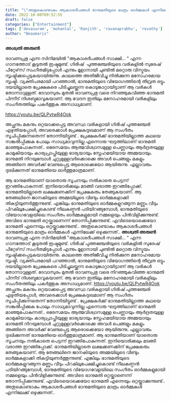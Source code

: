 ```yaml
---
title: "\"അതുകൊണ്ടാകും ആകാശദീപങ്ങൾ ഭാനുമതിയുടെ മാത്രം ഓർമ്മകൾ എന്നിലേക്ക് ഒഴുക്കുന്നത്\""
date: 2022-10-08T09:52:55
draft: false
categories: ["Entertainment"]
tags: ['devasuram', 'mohanlal', 'Ranjith', 'ravanaprabhu', 'revathy']
author: "Beaumaris"
---
```


<strong>അശ്വതി അരുൺ</strong>

രാവണപ്രഭു എന്ന സിനിമയിൽ "ആകാശദീപങ്ങൾ സാക്ഷി... " എന്ന ഗാനത്തോട് കൂടുതൽ ഇഷ്ടമുണ്ട്. ഗിരീഷ്  പുത്തഞ്ചേരിയുടെ വരികളിൽ സുരേഷ് പീറ്റേഴ്‌സ് സംഗീതമിട്ടപ്പോൾ എന്നും മൂളാനായി ചുണ്ടിൽ മറ്റൊരു വിസ്മയം സൃഷ്ടിക്കപ്പെടുകയായിരുന്നു. കാലത്തെ അതിജീവിച്ചു നിൽക്കുന്ന മനോഹരമായ സൃഷ്ടി. വ്യക്തിപരമായി പറഞ്ഞാൽ, ഭാനുമതിയുടെ വിയോഗത്തിന്റെ തീവ്രത ഒട്ടും ദയയില്ലാതെ പ്രേക്ഷകരെ പിടിച്ചുലയ്ക്കുന്ന കൊടുങ്കാറ്റായിട്ടാണ് ആ വരികൾ തോന്നാറുള്ളത്. ദേവാസുരം മുതൽ രാവണപ്രഭു വരെ നിറഞ്ഞുകവിഞ്ഞ ഭാനുമതി പിന്നീട് നിശബ്ദമാവുകയാണ്. ആ വേദന ഇതിലും മനോഹരമായി വരികളിലും സംഗീതത്തിലും പകർത്തുക അസാധ്യമാണ്.

https://youtu.be/QLPvtwR4Ook

അച്ഛനും മകനും ഒറ്റയാക്കപ്പെട്ട അവസ്ഥ വരികളായി ഗിരീഷ് പുത്തഞ്ചേരി എഴുതിയപ്പോൾ, അവരെക്കാൾ പ്രേക്ഷകദുഃഖമാണ് ആ സംഗീതം സൂചിപ്പിക്കുന്നതെന്ന് തോന്നിയിട്ടുണ്ട് . പ്രേക്ഷകർക്ക് ഭാനുമതിയില്ലാത്ത കഥയെ സങ്കൽപ്പിക്കുക പോലും സാധ്യമാവുന്നില്ല എന്നൊരു ഘട്ടത്തിലാണ് ഭാനുമതി മാഞ്ഞുപോകുന്നത്.. ഒരേസമയം ആത്മവിശ്വാസമുള്ള പെണ്ണായും ആർദ്രതയുള്ള കാമുകിയായും കാര്യപ്രാപ്തിയുള്ള ഭാര്യയായും സ്നേഹമയിയായ അമ്മയായും ഭാനുമതി നിറയുമ്പോൾ ചുറ്റുമുള്ളവർക്കൊക്കെ അവൾ പെങ്ങളും മകളും അങ്ങിനെ അവർക്ക് വേണ്ടപ്പെട്ട ആരൊക്കെയോ ആയിരുന്നു. എല്ലാവരും ദുഃഖിക്കുന്നത് ഭാനുമതിയെ ഓർത്തുമാത്രമാണ്.

ആ ഭാനുമതിയാണ് യാതൊരു സൂചനയും നൽകാതെ പെട്ടന്ന് ഇറങ്ങിപോകുന്നത്. ഇനിയൊരിക്കലും മടങ്ങി വരാത്ത ഇറങ്ങിപ്പോക്ക്. ഭാനുമതിയില്ലാതെ ലക്ഷക്കണക്കിന് പ്രേക്ഷകരും തേങ്ങുകയാണ്. ആ തേങ്ങലിനെ ജാനകിയുടെ അമ്മയിലൂടെ വീണ്ടും ഓർമ്മകളാക്കി തികട്ടിയുണർത്തുന്നുണ്ട്. എങ്കിലും ഭാനുമതിയുടെ ഓർമ്മകളുറങ്ങുന്ന മണ്ണും വീടും പിറകിലുപേക്ഷിച്ചുകൊണ്ട് നീലകണ്ഠൻ പടിയിറങ്ങുമ്പോൾ, ഭാനുമതിയുടെ വിയോഗവേളയിലെ സംഗീതം ഓർമ്മകളുമായി നമ്മളെയും പിൻവിളിക്കുന്നുണ്ട്. അവിടെ ഭാനുമതി ഒറ്റയ്ക്കാണെന്ന് തോന്നിപ്പിക്കുന്നുണ്ട്. എവിടെയൊക്കെയോ ഭാനുമതി എന്നെയും ഒറ്റയ്ക്കാക്കുന്നുണ്ട്.. അതുകൊണ്ടാകും ആകാശദീപങ്ങൾ ഭാനുമതിയുടെ മാത്രം ഓർമ്മകൾ എന്നിലേക്ക് ഒഴുക്കുന്നത്..
**അശ്വതി അരുൺ** രാവണപ്രഭു എന്ന സിനിമയിൽ "ആകാശദീപങ്ങൾ സാക്ഷി... " എന്ന ഗാനത്തോട് കൂടുതൽ ഇഷ്ടമുണ്ട്. ഗിരീഷ് പുത്തഞ്ചേരിയുടെ വരികളിൽ സുരേഷ് പീറ്റേഴ്‌സ് സംഗീതമിട്ടപ്പോൾ എന്നും മൂളാനായി ചുണ്ടിൽ മറ്റൊരു വിസ്മയം സൃഷ്ടിക്കപ്പെടുകയായിരുന്നു. കാലത്തെ അതിജീവിച്ചു നിൽക്കുന്ന മനോഹരമായ സൃഷ്ടി. വ്യക്തിപരമായി പറഞ്ഞാൽ, ഭാനുമതിയുടെ വിയോഗത്തിന്റെ തീവ്രത ഒട്ടും ദയയില്ലാതെ പ്രേക്ഷകരെ പിടിച്ചുലയ്ക്കുന്ന കൊടുങ്കാറ്റായിട്ടാണ് ആ വരികൾ തോന്നാറുള്ളത്. ദേവാസുരം മുതൽ രാവണപ്രഭു വരെ നിറഞ്ഞുകവിഞ്ഞ ഭാനുമതി പിന്നീട് നിശബ്ദമാവുകയാണ്. ആ വേദന ഇതിലും മനോഹരമായി വരികളിലും സംഗീതത്തിലും പകർത്തുക അസാധ്യമാണ്. https://youtu.be/QLPvtwR4Ook അച്ഛനും മകനും ഒറ്റയാക്കപ്പെട്ട അവസ്ഥ വരികളായി ഗിരീഷ് പുത്തഞ്ചേരി എഴുതിയപ്പോൾ, അവരെക്കാൾ പ്രേക്ഷകദുഃഖമാണ് ആ സംഗീതം സൂചിപ്പിക്കുന്നതെന്ന് തോന്നിയിട്ടുണ്ട് . പ്രേക്ഷകർക്ക് ഭാനുമതിയില്ലാത്ത കഥയെ സങ്കൽപ്പിക്കുക പോലും സാധ്യമാവുന്നില്ല എന്നൊരു ഘട്ടത്തിലാണ് ഭാനുമതി മാഞ്ഞുപോകുന്നത്.. ഒരേസമയം ആത്മവിശ്വാസമുള്ള പെണ്ണായും ആർദ്രതയുള്ള കാമുകിയായും കാര്യപ്രാപ്തിയുള്ള ഭാര്യയായും സ്നേഹമയിയായ അമ്മയായും ഭാനുമതി നിറയുമ്പോൾ ചുറ്റുമുള്ളവർക്കൊക്കെ അവൾ പെങ്ങളും മകളും അങ്ങിനെ അവർക്ക് വേണ്ടപ്പെട്ട ആരൊക്കെയോ ആയിരുന്നു. എല്ലാവരും ദുഃഖിക്കുന്നത് ഭാനുമതിയെ ഓർത്തുമാത്രമാണ്. ആ ഭാനുമതിയാണ് യാതൊരു സൂചനയും നൽകാതെ പെട്ടന്ന് ഇറങ്ങിപോകുന്നത്. ഇനിയൊരിക്കലും മടങ്ങി വരാത്ത ഇറങ്ങിപ്പോക്ക്. ഭാനുമതിയില്ലാതെ ലക്ഷക്കണക്കിന് പ്രേക്ഷകരും തേങ്ങുകയാണ്. ആ തേങ്ങലിനെ ജാനകിയുടെ അമ്മയിലൂടെ വീണ്ടും ഓർമ്മകളാക്കി തികട്ടിയുണർത്തുന്നുണ്ട്. എങ്കിലും ഭാനുമതിയുടെ ഓർമ്മകളുറങ്ങുന്ന മണ്ണും വീടും പിറകിലുപേക്ഷിച്ചുകൊണ്ട് നീലകണ്ഠൻ പടിയിറങ്ങുമ്പോൾ, ഭാനുമതിയുടെ വിയോഗവേളയിലെ സംഗീതം ഓർമ്മകളുമായി നമ്മളെയും പിൻവിളിക്കുന്നുണ്ട്. അവിടെ ഭാനുമതി ഒറ്റയ്ക്കാണെന്ന് തോന്നിപ്പിക്കുന്നുണ്ട്. എവിടെയൊക്കെയോ ഭാനുമതി എന്നെയും ഒറ്റയ്ക്കാക്കുന്നുണ്ട്.. അതുകൊണ്ടാകും ആകാശദീപങ്ങൾ ഭാനുമതിയുടെ മാത്രം ഓർമ്മകൾ എന്നിലേക്ക് ഒഴുക്കുന്നത്..
